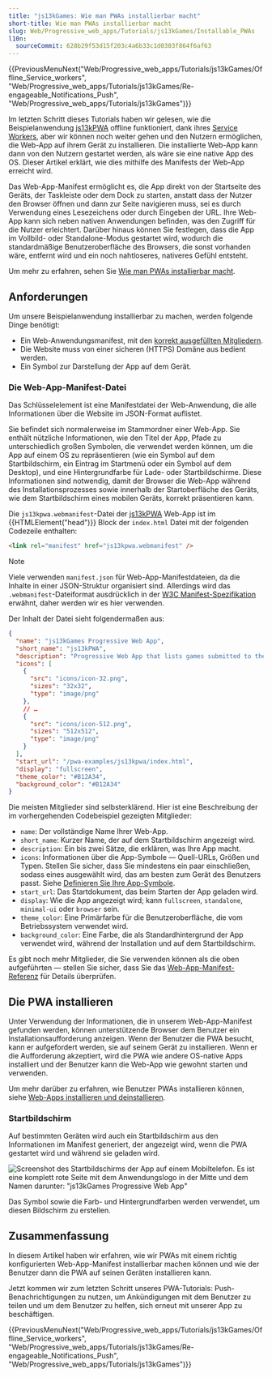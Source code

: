 ```yaml
---
title: "js13kGames: Wie man PWAs installierbar macht"
short-title: Wie man PWAs installierbar macht
slug: Web/Progressive_web_apps/Tutorials/js13kGames/Installable_PWAs
l10n:
  sourceCommit: 628b29f53d15f203c4a6b33c1d0303f864f6af63
---
```


{{PreviousMenuNext("Web/Progressive_web_apps/Tutorials/js13kGames/Offline_Service_workers", "Web/Progressive_web_apps/Tutorials/js13kGames/Re-engageable_Notifications_Push", "Web/Progressive_web_apps/Tutorials/js13kGames")}}

Im letzten Schritt dieses Tutorials haben wir gelesen, wie die Beispielanwendung [js13kPWA](https://mdn.github.io/pwa-examples/js13kpwa/) offline funktioniert, dank ihres [Service Workers](/de/docs/Web/API/Service_Worker_API), aber wir können noch weiter gehen und den Nutzern ermöglichen, die Web-App auf ihrem Gerät zu installieren. Die installierte Web-App kann dann von den Nutzern gestartet werden, als wäre sie eine native App des OS. Dieser Artikel erklärt, wie dies mithilfe des Manifests der Web-App erreicht wird.

Das Web-App-Manifest ermöglicht es, die App direkt von der Startseite des Geräts, der Taskleiste oder dem Dock zu starten, anstatt dass der Nutzer den Browser öffnen und dann zur Seite navigieren muss, sei es durch Verwendung eines Lesezeichens oder durch Eingeben der URL. Ihre Web-App kann sich neben nativen Anwendungen befinden, was den Zugriff für die Nutzer erleichtert. Darüber hinaus können Sie festlegen, dass die App im Vollbild- oder Standalone-Modus gestartet wird, wodurch die standardmäßige Benutzeroberfläche des Browsers, die sonst vorhanden wäre, entfernt wird und ein noch nahtloseres, nativeres Gefühl entsteht.

Um mehr zu erfahren, sehen Sie [Wie man PWAs installierbar macht](/de/docs/Web/Progressive_web_apps/Guides/Making_PWAs_installable).

## Anforderungen

Um unsere Beispielanwendung installierbar zu machen, werden folgende Dinge benötigt:

- Ein Web-Anwendungsmanifest, mit den [korrekt ausgefüllten Mitgliedern](/de/docs/Web/Progressive_web_apps/Guides/Making_PWAs_installable#the_web_app_manifest).
- Die Website muss von einer sicheren (HTTPS) Domäne aus bedient werden.
- Ein Symbol zur Darstellung der App auf dem Gerät.

### Die Web-App-Manifest-Datei

Das Schlüsselelement ist eine Manifestdatei der Web-Anwendung, die alle Informationen über die Website im JSON-Format auflistet.

Sie befindet sich normalerweise im Stammordner einer Web-App. Sie enthält nützliche Informationen, wie den Titel der App, Pfade zu unterschiedlich großen Symbolen, die verwendet werden können, um die App auf einem OS zu repräsentieren (wie ein Symbol auf dem Startbildschirm, ein Eintrag im Startmenü oder ein Symbol auf dem Desktop), und eine Hintergrundfarbe für Lade- oder Startbildschirme. Diese Informationen sind notwendig, damit der Browser die Web-App während des Installationsprozesses sowie innerhalb der Startoberfläche des Geräts, wie dem Startbildschirm eines mobilen Geräts, korrekt präsentieren kann.

Die `js13kpwa.webmanifest`-Datei der [js13kPWA](https://mdn.github.io/pwa-examples/js13kpwa/) Web-App ist im {{HTMLElement("head")}} Block der `index.html` Datei mit der folgenden Codezeile enthalten:

```html
<link rel="manifest" href="js13kpwa.webmanifest" />
```

> [!NOTE]
> Viele verwenden `manifest.json` für Web-App-Manifestdateien, da die Inhalte in einer JSON-Struktur organisiert sind. Allerdings wird das `.webmanifest`-Dateiformat ausdrücklich in der [W3C Manifest-Spezifikation](https://w3c.github.io/manifest/) erwähnt, daher werden wir es hier verwenden.

Der Inhalt der Datei sieht folgendermaßen aus:

```json
{
  "name": "js13kGames Progressive Web App",
  "short_name": "js13kPWA",
  "description": "Progressive Web App that lists games submitted to the A-Frame category in the js13kGames 2017 competition.",
  "icons": [
    {
      "src": "icons/icon-32.png",
      "sizes": "32x32",
      "type": "image/png"
    },
    // …
    {
      "src": "icons/icon-512.png",
      "sizes": "512x512",
      "type": "image/png"
    }
  ],
  "start_url": "/pwa-examples/js13kpwa/index.html",
  "display": "fullscreen",
  "theme_color": "#B12A34",
  "background_color": "#B12A34"
}
```

Die meisten Mitglieder sind selbsterklärend. Hier ist eine Beschreibung der im vorhergehenden Codebeispiel gezeigten Mitglieder:

- `name`: Der vollständige Name Ihrer Web-App.
- `short_name`: Kurzer Name, der auf dem Startbildschirm angezeigt wird.
- `description`: Ein bis zwei Sätze, die erklären, was Ihre App macht.
- `icons`: Informationen über die App-Symbole — Quell-URLs, Größen und Typen. Stellen Sie sicher, dass Sie mindestens ein paar einschließen, sodass eines ausgewählt wird, das am besten zum Gerät des Benutzers passt. Siehe [Definieren Sie Ihre App-Symbole](/de/docs/Web/Progressive_web_apps/How_to/Define_app_icons).
- `start_url`: Das Startdokument, das beim Starten der App geladen wird.
- `display`: Wie die App angezeigt wird; kann `fullscreen`, `standalone`, `minimal-ui` oder `browser` sein.
- `theme_color`: Eine Primärfarbe für die Benutzeroberfläche, die vom Betriebssystem verwendet wird.
- `background_color`: Eine Farbe, die als Standardhintergrund der App verwendet wird, während der Installation und auf dem Startbildschirm.

Es gibt noch mehr Mitglieder, die Sie verwenden können als die oben aufgeführten — stellen Sie sicher, dass Sie das [Web-App-Manifest-Referenz](/de/docs/Web/Progressive_web_apps/Manifest) für Details überprüfen.

## Die PWA installieren

Unter Verwendung der Informationen, die in unserem Web-App-Manifest gefunden werden, können unterstützende Browser dem Benutzer ein Installationsaufforderung anzeigen. Wenn der Benutzer die PWA besucht, kann er aufgefordert werden, sie auf seinem Gerät zu installieren. Wenn er die Aufforderung akzeptiert, wird die PWA wie andere OS-native Apps installiert und der Benutzer kann die Web-App wie gewohnt starten und verwenden.

Um mehr darüber zu erfahren, wie Benutzer PWAs installieren können, siehe [Web-Apps installieren und deinstallieren](/de/docs/Web/Progressive_web_apps/Guides/Installing).

### Startbildschirm

Auf bestimmten Geräten wird auch ein Startbildschirm aus den Informationen im Manifest generiert, der angezeigt wird, wenn die PWA gestartet wird und während sie geladen wird.

![Screenshot des Startbildschirms der App auf einem Mobiltelefon. Es ist eine komplett rote Seite mit dem Anwendungslogo in der Mitte und dem Namen darunter: "js13kGames Progressive Web App"](js13kpwa-splash.png)

Das Symbol sowie die Farb- und Hintergrundfarben werden verwendet, um diesen Bildschirm zu erstellen.

## Zusammenfassung

In diesem Artikel haben wir erfahren, wie wir PWAs mit einem richtig konfigurierten Web-App-Manifest installierbar machen können und wie der Benutzer dann die PWA auf seinen Geräten installieren kann.

Jetzt kommen wir zum letzten Schritt unseres PWA-Tutorials: Push-Benachrichtigungen zu nutzen, um Ankündigungen mit dem Benutzer zu teilen und um dem Benutzer zu helfen, sich erneut mit unserer App zu beschäftigen.

{{PreviousMenuNext("Web/Progressive_web_apps/Tutorials/js13kGames/Offline_Service_workers", "Web/Progressive_web_apps/Tutorials/js13kGames/Re-engageable_Notifications_Push", "Web/Progressive_web_apps/Tutorials/js13kGames")}}
